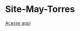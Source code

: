 # Site-May-Torres

<a href="https://luizdanieldev.github.io/site-may-torres/Maytorres.html">Acesse aqui</a>
